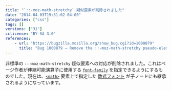 ```yaml
---
title: "`::-moz-math-stretchy` 疑似要素が削除されました"
date: "2014-04-03T19:31:02-04:00"
categories: ["css"]
tags: []
versions: ["31"]
cclicense: "BY-SA 3.0"
references:
    - url: "https://bugzilla.mozilla.org/show_bug.cgi?id=1000879"
      title: "Bug 1000879 – Remove the ::-moz-math-stretchy pseudo-element."
---
```

非標準の `::-moz-math-stretchy` 疑似要素への対応が削除されました。これはページ作者が伸縮可能演算子に使用する [`font-family`](https://developer.mozilla.org/docs/Web/CSS/font-family) を指定できるようにするものでした。現在は、[`<math>`](https://developer.mozilla.org/docs/Web/HTML/Element/math) 要素上で指定した [数式フォント](https://developer.mozilla.org/docs/Mozilla/MathML_Project/Fonts) が子ノードにも継承されるようになっています。
